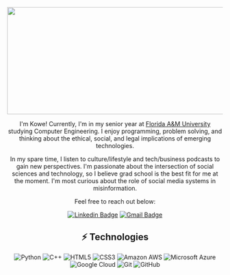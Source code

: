 <div align="center">

<img src="https://static.wixstatic.com/media/c1c203_6eea7ea049cf43f0b2dfaccc6894bb81~mv2.gif" width="600px" height="250px">

I'm Kowe! Currently, I'm in my senior year at [Florida A&M University](http://Famu.edu) studying Computer Engineering. I enjoy programming, problem solving, and thinking about the ethical, social, and legal implications of emerging technologies. 

In my spare time, I listen to culture/lifestyle and tech/business podcasts to gain new perspectives. I'm passionate about the intersection of social sciences and technology, so I believe grad school is the best fit for me at the moment. I'm most curious about the role of social media systems in misinformation. 

Feel free to reach out below:

[![Linkedin Badge](https://img.shields.io/badge/-Kowe-blue?style=flat-square&logo=Linkedin&logoColor=white&link=https://www.linkedin.com/in/kowekadoma/)](https://www.linkedin.com/in/kowekadoma/)
[![Gmail Badge](https://img.shields.io/badge/-kkadoma99@gmail.com-c14438?style=flat-square&logo=Gmail&logoColor=white&link=mailto:kkadoma99@gmail.com)](mailto:kkadoma99@gmail.com)



## ⚡ Technologies

![Python](https://img.shields.io/badge/-Python-black?style=flat-square&logo=Python)
![C++](https://img.shields.io/badge/-C++-00599C?style=flat-square&logo=c)
![HTML5](https://img.shields.io/badge/-HTML5-E34F26?style=flat-square&logo=html5&logoColor=white)
![CSS3](https://img.shields.io/badge/-CSS3-1572B6?style=flat-square&logo=css3)
![Amazon AWS](https://img.shields.io/badge/Amazon%20AWS-232F3E?style=flat-square&logo=amazon-aws)
![Microsoft Azure](https://img.shields.io/badge/Microsoft%20Azure-232F7E?style=flat-square&logo=microsoft-azure)
![Google Cloud](https://img.shields.io/badge/Google%20Cloud-black?style=flat-square&logo=google-cloud)
![Git](https://img.shields.io/badge/-Git-black?style=flat-square&logo=git)
![GitHub](https://img.shields.io/badge/-GitHub-181717?style=flat-square&logo=github)


</div>
